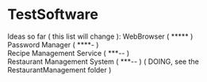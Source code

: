 # TestSoftware

Ideas so far ( this list will change ):
WebBrowser ( ***** )  
Password Manager ( ****- )  
Recipe Management Service ( ***-- )  
Restaurant Management System ( ***-- ) ( DOING, see the RestaurantManagement folder )
